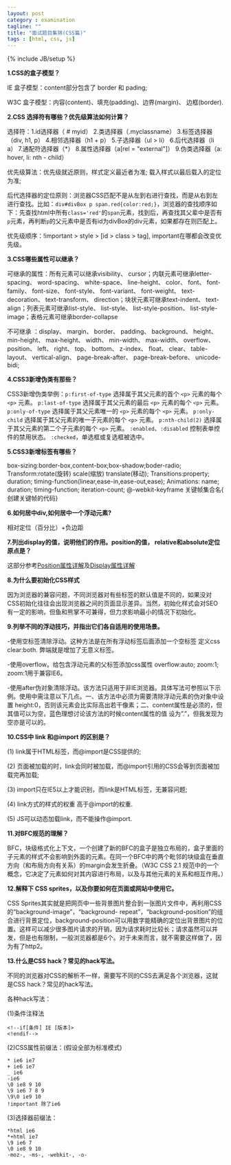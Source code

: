 ```yaml
---
layout: post
category : examination
tagline: ""
title: "面试题目集锦(CSS篇)"
tags : [html, css, js]
---
```

{% include JB/setup %}

**1.CSS的盒子模型？**

IE 盒子模型：content部分包含了 border 和 pading;

W3C 盒子模型：内容(content)、填充(padding)、边界(margin)、 边框(border).

**2.CSS 选择符有哪些？优先级算法如何计算？**

选择符：1.id选择器（ # myid） 2.类选择器（.myclassname） 3.标签选择器（div, h1, p） 4.相邻选择器（h1 + p） 5.子选择器（ul > li） 6.后代选择器（li a） 7.通配符选择器（*） 8.属性选择器（a[rel = "external"]） 9.伪类选择器（a: hover, li: nth - child）

优先级算法：优先级就近原则，样式定义最近者为准; 载入样式以最后载入的定位为准; 

后代选择器的定位原则：浏览器CSS匹配不是从左到右进行查找，而是从右到左进行查找。比如：`div#divBox p span.red{color:red;}`，浏览器的查找顺序如下：先查找html中所有`class='red'`的`span`元素，找到后，再查找其父辈中是否有`p`元素，再判断`p`的父元素中是否有id为divBox的div元素，如果都存在则匹配上。

优先级顺序：!important > style > [id > class > tag], important在哪都会改变优先级。

**3.CSS哪些属性可以继承？**

可继承的属性：所有元素可以继承visibility、 cursor；内联元素可继承letter-spacing、 word-spacing、 white-space、 line-height、 color、 font、 font-family、 font-size、 font-style、 font-variant、 font-weight、 text-decoration、 text-transform、 direction；块状元素可继承text-indent、 text-align；列表元素可继承list-style、 list-style、 list-style-position、 list-style-image；表格元素可继承border-collapse

不可继承 ：display、 margin、 border、 padding、 background、 height、 min-height、 max-height、 width、 min-width、 max-width、 overflow、 position、 left、 right、 top、 bottom、 z-index、 float、 clear、 table-layout、 vertical-align、 page-break-after、 page-break-before、 unicode-bidi;


**4.CSS3新增伪类有那些？**

CSS3新增伪类举例：`p:first-of-type` 选择属于其父元素的首个 `<p>` 元素的每个 `<p>` 元素。 `p:last-of-type` 选择属于其父元素的最后 `<p>` 元素的每个 `<p>` 元素。 `p:only-of-type` 选择属于其父元素唯一的 `<p>` 元素的每个 `<p>` 元素。 `p:only-child` 选择属于其父元素的唯一子元素的每个 `<p>` 元素。 `p:nth-child(2)` 选择属于其父元素的第二个子元素的每个 `<p>` 元素。 `:enabled`、`:disabled` 控制表单控件的禁用状态。 `:checked`，单选框或复选框被选中。 

**5.CSS3新增标签有哪些？**

box-sizing:border-box,content-box;box-shadow;boder-radio;
Transform:rotate(旋转) scale(缩放) translate(移动);
Transitions:property; duration; timing-function(linear,ease-in,ease-out,ease);
Animations: name; duration; timing-function; iteration-count;
@-webkit-keyframe 关键帧集合名{ 创建关键帧的代码}


**6.如何居中div,如何居中一个浮动元素?**

相对定位（百分比）+负边距

**7.列出display的值，说明他们的作用。position的值， relative和absolute定位原点是？**

这部分参考[Position属性详解](http://tim-ju.github.io/css/2015/04/02/1/)及[Display属性详解](http://tim-ju.github.io/css/2015/04/01/2/)

**8.为什么要初始化CSS样式**

因为浏览器的兼容问题，不同浏览器对有些标签的默认值是不同的，如果没对CSS初始化往往会出现浏览器之间的页面显示差异。当然，初始化样式会对SEO有一定的影响，但鱼和熊掌不可兼得，但力求影响最小的情况下初始化。

**9.列举不同的浮动技巧，并指出它们各自适用的使用场景。**

-使用空标签清除浮动。这种方法是在所有浮动标签后面添加一个空标签 定义css clear:both. 弊端就是增加了无意义标签。

-使用overflow。给包含浮动元素的父标签添加css属性 overflow:auto; zoom:1; zoom:1用于兼容IE6。

-使用after伪对象清除浮动。该方法只适用于非IE浏览器。具体写法可参照以下示例。使用中需注意以下几点。一、该方法中必须为需要清除浮动元素的伪对象中设置 height:0，否则该元素会比实际高出若干像素；二、content属性是必须的，但其值可以为空，蓝色理想讨论该方法的时候content属性的值 设为”.”，但我发现为空亦是可以的。

**10.CSS中 link 和@import 的区别是？**

(1) link属于HTML标签，而@import是CSS提供的; 

(2) 页面被加载的时，link会同时被加载，而@import引用的CSS会等到页面被加载完再加载;

(3) import只在IE5以上才能识别，而link是HTML标签，无兼容问题; 

(4) link方式的样式的权重 高于@import的权重.

(5) JS可以动态加载link，而不能操作@import.

**11.对BFC规范的理解？**

 BFC，块级格式化上下文，一个创建了新的BFC的盒子是独立布局的，盒子里面的子元素的样式不会影响到外面的元素。在同一个BFC中的两个毗邻的块级盒在垂直方向（和布局方向有关系）的margin会发生折叠。（W3C CSS 2.1 规范中的一个概念，它决定了元素如何对其内容进行布局，以及与其他元素的关系和相互作用。）

 **12.解释下 CSS sprites，以及你要如何在页面或网站中使用它。**

 CSS Sprites其实就是把网页中一些背景图片整合到一张图片文件中，再利用CSS的“background-image”，“background- repeat”，“background-position”的组合进行背景定位，background-position可以用数字能精确的定位出背景图片的位置。这样可以减少很多图片请求的开销，因为请求耗时比较长；请求虽然可以并发，但是也有限制，一般浏览器都是6个。对于未来而言，就不需要这样做了，因为有了http2。

**13.什么是CSS hack？常见的hack写法。**

不同的浏览器对CSS的解析不一样，需要写不同的CSS去满足各个浏览器，这就是CSS hack？常见的hack写法。

各种hack写法：

(1)条件注释法

	<!--if[条件] IE [版本]>
	<!endif-->

(2)CSS属性前缀法：(假设全部为标准模式)

	* ie6 ie7
	+ ie6 ie7
	_ ie6
	-ie6
	\0 ie8 9 10
	\9 ie6 7 8 9
	\9\0 ie9 10
	!important 除了ie6

(3)选择器前缀法：

	*html ie6
	*+html ie7
	\9 ie6 7
	\0 ie8 9 10
	-moz-, -ms-, -webkit-, -o-

